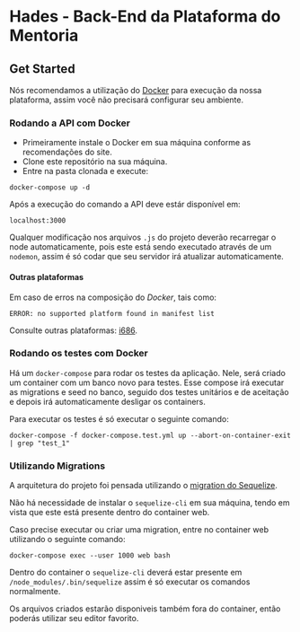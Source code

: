 # Hades - Back-End da Plataforma do Mentoria

## Get Started

Nós recomendamos a utilização do [Docker](https://www.docker.com/) para execução da nossa plataforma, assim você não precisará configurar seu ambiente.

### Rodando a API com Docker

- Primeiramente instale o Docker em sua máquina conforme as recomendações do site.
- Clone este repositório na sua máquina.
- Entre na pasta clonada e execute:

```docker-compose up -d```

Após a execução do comando a API deve estár disponível em:

```localhost:3000```

Qualquer modificação nos arquivos `.js` do projeto deverão recarregar o node automaticamente, pois este está sendo executado através de um `nodemon`, assim é só codar que seu servidor irá atualizar automaticamente.

#### Outras plataformas

Em caso de erros na composição do *Docker*, tais como: 

```ERROR: no supported platform found in manifest list```

Consulte outras plataformas: [i686](i686.md).

### Rodando os testes com Docker

Há um `docker-compose` para rodar os testes da aplicação. Nele, será criado um container com um banco novo para testes. Esse compose irá executar as migrations e seed no banco, seguido dos testes unitários e de aceitação e depois irá automaticamente desligar os containers.

Para executar os testes é só executar o seguinte comando:

```docker-compose -f docker-compose.test.yml up --abort-on-container-exit | grep "test_1"```

### Utilizando Migrations

A arquitetura do projeto foi pensada utilizando o [migration do Sequelize](http://sequelize.readthedocs.io/en/v3/docs/migrations/).

Não há necessidade de instalar o `sequelize-cli` em sua máquina, tendo em vista que este está presente dentro do container web.

Caso precise executar ou criar uma migration, entre no container web utilizando o seguinte comando:

```docker-compose exec --user 1000 web bash```
  
Dentro do container o `sequelize-cli` deverá estar presente em `/node_modules/.bin/sequelize` assim é só executar os comandos normalmente.

Os arquivos criados estarão disponiveis também fora do container, então poderás utilizar seu editor favorito.
